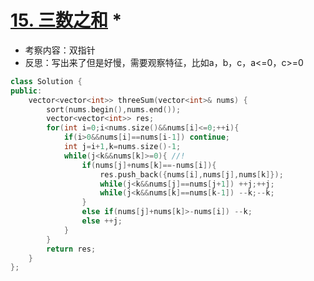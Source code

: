 # [15. 三数之和](https://leetcode-cn.com/problems/3sum/submissions/) *

+ 考察内容：双指针
+ 反思：写出来了但是好慢，需要观察特征，比如a，b，c，a<=0，c>=0

```cpp
class Solution {
public:
    vector<vector<int>> threeSum(vector<int>& nums) {
        sort(nums.begin(),nums.end());
        vector<vector<int>> res;
        for(int i=0;i<nums.size()&&nums[i]<=0;++i){
            if(i>0&&nums[i]==nums[i-1]) continue;
            int j=i+1,k=nums.size()-1;
            while(j<k&&nums[k]>=0){ //!
                if(nums[j]+nums[k]==-nums[i]){
                    res.push_back({nums[i],nums[j],nums[k]});
                    while(j<k&&nums[j]==nums[j+1]) ++j;++j;
                    while(j<k&&nums[k]==nums[k-1]) --k;--k;
                }
                else if(nums[j]+nums[k]>-nums[i]) --k;
                else ++j;
            }
        }
        return res;
    }
};
```
